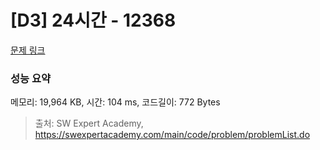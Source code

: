 # [D3] 24시간 - 12368 

[문제 링크](https://swexpertacademy.com/main/code/problem/problemDetail.do?contestProbId=AXsEBlLqedsDFARX) 

### 성능 요약

메모리: 19,964 KB, 시간: 104 ms, 코드길이: 772 Bytes



> 출처: SW Expert Academy, https://swexpertacademy.com/main/code/problem/problemList.do